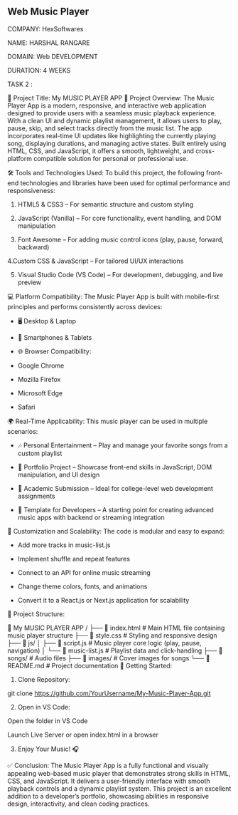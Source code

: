 ## Web Music Player

COMPANY: HexSoftwares

NAME: HARSHAL RANGARE

DOMAIN: Web DEVELOPMENT

DURATION: 4 WEEKS

TASK 2 :

🎵 Project Title: My MUSIC PLAYER APP
🔹 Project Overview:
The Music Player App is a modern, responsive, and interactive web application designed to provide users with a seamless music playback experience. With a clean UI and dynamic playlist management, it allows users to play, pause, skip, and select tracks directly from the music list. The app incorporates real-time UI updates like highlighting the currently playing song, displaying durations, and managing active states. Built entirely using HTML, CSS, and JavaScript, it offers a smooth, lightweight, and cross-platform compatible solution for personal or professional use.

🛠️ Tools and Technologies Used:
To build this project, the following front-end technologies and libraries have been used for optimal performance and responsiveness:

1. HTML5 & CSS3 – For semantic structure and custom styling

2. JavaScript (Vanilla) – For core functionality, event handling, and DOM manipulation

3. Font Awesome – For adding music control icons (play, pause, forward, backward)

4.Custom CSS & JavaScript – For tailored UI/UX interactions

5. Visual Studio Code (VS Code) – For development, debugging, and live preview

💻 Platform Compatibility:
The Music Player App is built with mobile-first principles and performs consistently across devices:

* 🖥️ Desktop & Laptop

* 📱 Smartphones & Tablets

* 🌐 Browser Compatibility:

* Google Chrome

* Mozilla Firefox

* Microsoft Edge

* Safari

🌍 Real-Time Applicability:
This music player can be used in multiple scenarios:

* 🎶 Personal Entertainment – Play and manage your favorite songs from a custom playlist

* 📂 Portfolio Project – Showcase front-end skills in JavaScript, DOM manipulation, and UI design

* 🏫 Academic Submission – Ideal for college-level web development assignments

* 📱 Template for Developers – A starting point for creating advanced music apps with backend or streaming integration

🔧 Customization and Scalability:
The code is modular and easy to expand:

* Add more tracks in music-list.js

* Implement shuffle and repeat features

* Connect to an API for online music streaming

* Change theme colors, fonts, and animations

* Convert it to a React.js or Next.js application for scalability

📂 Project Structure:


📁 My MUSIC PLAYER APP /
├── 📄 index.html           # Main HTML file containing music player structure
├── 📄 style.css            # Styling and responsive design
├── 📁 js/
│   ├── 📄 script.js        # Music player core logic (play, pause, navigation)
│   └── 📄 music-list.js    # Playlist data and click-handling
├── 📁 songs/               # Audio files
├── 📁 images/              # Cover images for songs
└── 📄 README.md            # Project documentation
🚀 Getting Started:
1. Clone Repository:

git clone https://github.com/YourUsername/My-Music-Player-App.git

2. Open in VS Code:

Open the folder in VS Code

Launch Live Server or open index.html in a browser

3. Enjoy Your Music! 🎧

✅ Conclusion:
The Music Player App is a fully functional and visually appealing web-based music player that demonstrates strong skills in HTML, CSS, and JavaScript. It delivers a user-friendly interface with smooth playback controls and a dynamic playlist system. This project is an excellent addition to a developer’s portfolio, showcasing abilities in responsive design, interactivity, and clean coding practices.
